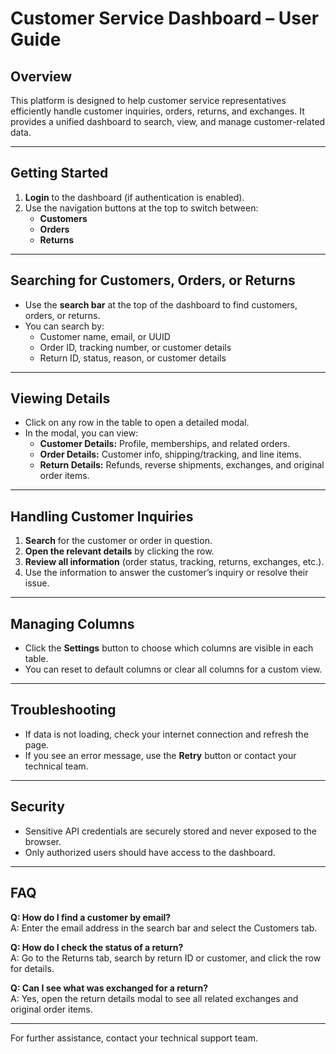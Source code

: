 # Customer Service Dashboard – User Guide

## Overview

This platform is designed to help customer service representatives efficiently handle customer inquiries, orders, returns, and exchanges. It provides a unified dashboard to search, view, and manage customer-related data.

---

## Getting Started

1. **Login** to the dashboard (if authentication is enabled).
2. Use the navigation buttons at the top to switch between:
   - **Customers**
   - **Orders**
   - **Returns**

---

## Searching for Customers, Orders, or Returns

- Use the **search bar** at the top of the dashboard to find customers, orders, or returns.
- You can search by:
  - Customer name, email, or UUID
  - Order ID, tracking number, or customer details
  - Return ID, status, reason, or customer details

---

## Viewing Details

- Click on any row in the table to open a detailed modal.
- In the modal, you can view:
  - **Customer Details:** Profile, memberships, and related orders.
  - **Order Details:** Customer info, shipping/tracking, and line items.
  - **Return Details:** Refunds, reverse shipments, exchanges, and original order items.

---

## Handling Customer Inquiries

1. **Search** for the customer or order in question.
2. **Open the relevant details** by clicking the row.
3. **Review all information** (order status, tracking, returns, exchanges, etc.).
4. Use the information to answer the customer’s inquiry or resolve their issue.

---

## Managing Columns

- Click the **Settings** button to choose which columns are visible in each table.
- You can reset to default columns or clear all columns for a custom view.

---

## Troubleshooting

- If data is not loading, check your internet connection and refresh the page.
- If you see an error message, use the **Retry** button or contact your technical team.

---

## Security

- Sensitive API credentials are securely stored and never exposed to the browser.
- Only authorized users should have access to the dashboard.

---

## FAQ

**Q: How do I find a customer by email?**  
A: Enter the email address in the search bar and select the Customers tab.

**Q: How do I check the status of a return?**  
A: Go to the Returns tab, search by return ID or customer, and click the row for details.

**Q: Can I see what was exchanged for a return?**  
A: Yes, open the return details modal to see all related exchanges and original order items.

---

For further assistance, contact your technical support team.
